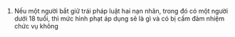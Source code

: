<!-- danh sách câu hỏi mẫu -->

1. Nếu một người bắt giữ trái pháp luật hai nạn nhân, trong đó có một người dưới 18 tuổi, thì mức hình phạt áp dụng sẽ là gì và có bị cấm đảm nhiệm chức vụ không
